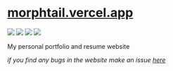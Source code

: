 # [morphtail.vercel.app](https://morphtail.vercel.app)


![](https://img.shields.io/website?down_color=red&down_message=offline&up_color=blue&up_message=online&url=https%3A%2F%2Fmorphtail.vercel.app)
![](https://img.shields.io/github/deployments/m0rphtail/website/production?color=blue&label=deploy)
![](https://img.shields.io/badge/License-MIT-blue.svg)
![](https://img.shields.io/tokei/lines/github/m0rphtail/website)

My personal portfolio and resume website

<em>if you find any bugs in the website make an issue [here](https://github.com/m0rphtail/website/issues)</em>

